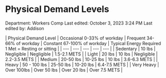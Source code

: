 # Physical Demand Levels

Department: Workers Comp
Last edited: October 3, 2023 3:24 PM
Last edited by: Addison

| Physical Demand Level | Occasional
0-33% of workday | Frequent
34-66% of workday | Constant
67-100% of workday | Typical Energy Required
1 Met = Resting or sitting |
| --- | --- | --- | --- | --- |
| Sedentary | 10 lbs | Negligible | Negligible | 1.5-2.1 METS |
| Light | 20 lbs | 10 lbs | Negligible | 2.2-3.5 METS |
| Medium | 20-50 lbs | 10-25 lbs | 10 lbs | 3.6-6.3 METS |
| Heavy | 50 - 100 lbs | 25-50 lbs | 10-20 lbs | 6.4-7.5 METS |
| Very Heavy | Over 100lbs | Over 50 lbs | Over 20 lbs | Over 7.5 METS |